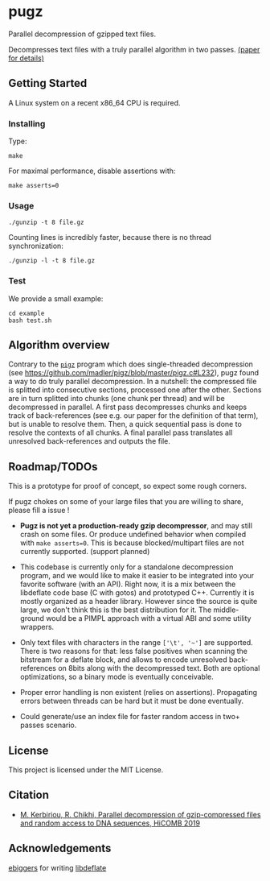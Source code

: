 # pugz

Parallel decompression of gzipped text files.

Decompresses text files with a truly parallel algorithm in two passes. [(paper for details)](paper/paper.pdf)

## Getting Started

A Linux system on a recent x86_64 CPU is required.

### Installing

Type:

```
make
```

For maximal performance, disable assertions with:
```
make asserts=0
```

### Usage

```
./gunzip -t 8 file.gz
```

Counting lines is incredibly faster, because there is no thread synchronization:
```
./gunzip -l -t 8 file.gz
```

### Test

We provide a small example:

```
cd example
bash test.sh
``` 

## Algorithm overview

Contrary to the [`pigz`](https://github.com/madler/pigz/) program which does single-threaded decompression (see https://github.com/madler/pigz/blob/master/pigz.c#L232), pugz found a way to do truly parallel decompression. In a nutshell: the compressed file is splitted into consecutive sections, processed one after the other. Sections are in turn splitted into chunks (one chunk per thread) and will be decompressed in parallel. A first pass decompresses chunks and keeps track of back-references (see e.g. our paper for the definition of that term), but is unable to resolve them. Then, a quick sequential pass is done to resolve the contexts of all chunks. A final parallel pass translates all unresolved back-references and outputs the file.

## Roadmap/TODOs

This is a prototype for proof of concept, so expect some rough corners.

If pugz chokes on some of your large files that you are willing to share, please fill a issue !

- **Pugz is not yet a production-ready gzip decompressor**, and may still crash on some files. Or produce undefined behavior when compiled with `make asserts=0`. This is because blocked/multipart files are not currently supported. (support planned)

- This codebase is currently only for a standalone decompression program, and we would like to make it easier to be integrated into your favorite software (with an API). Right now, it is a mix between the libdeflate code base (C with gotos) and prototyped C++. Currently it is mostly organized as a header library. However since the source is quite large, we don't think this is the best distribution for it. The middle-ground would be a PIMPL approach with a virtual ABI and some utility wrappers.

- Only text files with characters in the range `['\t', '~']` are supported. There is two reasons for that: less false positives when scanning the bitstream for a deflate block, and allows to encode unresolved back-references on 8bits along with the decompressed text. Both are optional optimizations, so a binary mode is eventually conceivable.

- Proper error handling is non existent (relies on assertions). Propagating errors between threads can be hard but it must be done eventually.

- Could generate/use an index file for faster random access in two+ passes scenario.

## License

This project is licensed under the MIT License.

## Citation 

* [M. Kerbiriou, R. Chikhi, Parallel decompression of gzip-compressed files and random access to DNA sequences, HiCOMB 2019](paper/paper.pdf)

## Acknowledgements

[ebiggers](https://github.com/ebiggers) for writing [libdeflate](https://github.com/ebiggers/libdeflate)


